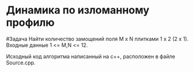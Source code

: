 # Динамика по изломанному профилю

#Задача 
Найти количество замощений поля M x N плитками 1 х 2 (2 х 1).
Входные данные 1 <= M,N <= 12.

Исходный код алгоритма написанный на с++, расположен в файле Source.cpp.
